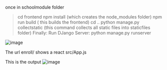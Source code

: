 once in schoolmodule folder
>cd frontend
>npm install (which creates the node_modules folder)
>npm run build ( this builds the frontend)
>cd ..
>python manage.py collectstatic (this command collects all static files into staticfiles folder)
Finally:
Run DJango Server: python manage.py runserver

![image](https://github.com/user-attachments/assets/3cc4e9bc-efa7-40e1-bf08-ddafc78881f6)

The url enroll/ shows a react src/App.js

This is the output
![image](https://github.com/user-attachments/assets/d9d9f1f9-2d14-4291-b53b-4ab8abc42bbc)
